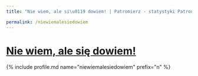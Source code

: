 ```yaml
---
title: "Nie wiem, ale si\u0119 dowiem! | Patromierz - statystyki Patronite.pl"

permalink: /niewiemalesiedowiem
---
```


# [Nie wiem, ale się dowiem!](https://patronite.pl/niewiemalesiedowiem)

{% include profile.md name="niewiemalesiedowiem" prefix="n" %}
